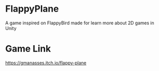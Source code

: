 # FlappyPlane
 A game inspired on FlappyBird made for learn more about 2D games in Unity

# Game Link
https://gmanasses.itch.io/flappy-plane
